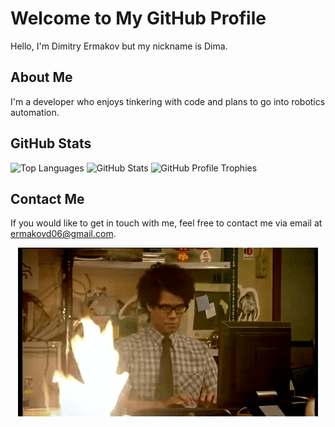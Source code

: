# Welcome to My GitHub Profile

Hello, I'm Dimitry Ermakov but my nickname is Dima.

## About Me

I'm a developer who enjoys tinkering with code and plans to go into robotics automation.

## GitHub Stats

![Top Languages](https://github-readme-stats-eight-theta.vercel.app/api/top-langs?username=metalmerge&show_icons=true&locale=en&theme=dark)
![GitHub Stats](https://github-readme-stats-eight-theta.vercel.app/api?username=metalmerge&show_icons=true&locale=en&theme=dark)
![GitHub Profile Trophies](https://github-profile-trophy.vercel.app/?username=metalmerge&theme=darkhub&margin-w=10&no-bg=true&column=-1)


## Contact Me

If you would like to get in touch with me, feel free to contact me via email at <ermakovd06@gmail.com>.

<div align="center">
  <img src="IT_Crowd.gif" alt="The IT Crowd Animation">
</div>

